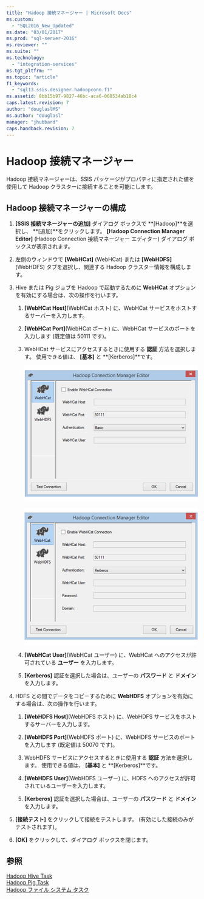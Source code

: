 ```yaml
---
title: "Hadoop 接続マネージャー | Microsoft Docs"
ms.custom: 
  - "SQL2016_New_Updated"
ms.date: "03/01/2017"
ms.prod: "sql-server-2016"
ms.reviewer: ""
ms.suite: ""
ms.technology: 
  - "integration-services"
ms.tgt_pltfrm: ""
ms.topic: "article"
f1_keywords: 
  - "sql13.ssis.designer.hadoopconn.f1"
ms.assetid: 8bb15b97-9827-46bc-aca6-068534ab18c4
caps.latest.revision: 7
author: "douglaslMS"
ms.author: "douglasl"
manager: "jhubbard"
caps.handback.revision: 7
---
```

# Hadoop 接続マネージャー
  Hadoop 接続マネージャーは、SSIS パッケージがプロパティに指定された値を使用して Hadoop クラスターに接続することを可能にします。  
  
## Hadoop 接続マネージャーの構成  
  
1.  **[SSIS 接続マネージャーの追加]** ダイアログ ボックスで **[Hadoop]**を選択し、 **[追加]**をクリックします。 **[Hadoop Connection Manager Editor]** (Hadoop Connection 接続マネージャー エディター) ダイアログ ボックスが表示されます。  
  
2.  左側のウィンドウで **[WebHCat]** (WebHCat) または **[WebHDFS]** (WebHDFS) タブを選択し、関連する Hadoop クラスター情報を構成します。  
  
3.  Hive または Pig ジョブを Hadoop で起動するために **WebHCat** オプションを有効にする場合は、次の操作を行います。  
  
    1.  **[WebHCat Host]**(WebHCat ホスト) に、WebHCat サービスをホストするサーバーを入力します。  
  
    2.  **[WebHCat Port]**(WebHCat ポート) に、WebHCat サービスのポートを入力します (既定値は 50111 です)。  
  
    3.  WebHCat サービスにアクセスするときに使用する **認証** 方法を選択します。 使用できる値は、 **[基本]** と **[Kerberos]**です。  
  
         ![Hadoop connection manager editor with basic authentication](../../integration-services/connection-manager/media/hadoop-cm-basic.png "Hadoop connection manager editor with basic authentication")  
  
         ![Hadoop connection manager editor with Kerberos authentication](../../integration-services/connection-manager/media/hadoop-cm-kerberos.png "Hadoop connection manager editor with Kerberos authentication")  
  
    4.  **[WebHCat User]**(WebHCat ユーザー) に、WebHCat へのアクセスが許可されている **ユーザー** を入力します。  
  
    5.  **[Kerberos]** 認証を選択した場合は、ユーザーの **パスワード** と **ドメイン**を入力します。  
  
4.  HDFS との間でデータをコピーするために **WebHDFS** オプションを有効にする場合は、次の操作を行います。  
  
    1.  **[WebHDFS Host]**(WebHDFS ホスト) に、WebHDFS サービスをホストするサーバーを入力します。  
  
    2.  **[WebHDFS Port]**(WebHDFS ポート) に、WebHDFS サービスのポートを入力します (既定値は 50070 です)。  
  
    3.  WebHDFS サービスにアクセスするときに使用する **認証** 方法を選択します。 使用できる値は、 **[基本]** と **[Kerberos]**です。  
  
    4.  **[WebHDFS User]**(WebHDFS ユーザー) に、HDFS へのアクセスが許可されているユーザーを入力します。  
  
    5.  **[Kerberos]** 認証を選択した場合は、ユーザーの **パスワード** と **ドメイン**を入力します。  
  
5.  **[接続テスト]** をクリックして接続をテストします。 (有効にした接続のみがテストされます)。  
  
6.  **[OK]** をクリックして、ダイアログ ボックスを閉じます。  
  
## 参照  
 [Hadoop Hive Task](../../integration-services/control-flow/hadoop-hive-task.md)   
 [Hadoop Pig Task](../../integration-services/control-flow/hadoop-pig-task.md)   
 [Hadoop ファイル システム タスク](../../integration-services/control-flow/hadoop-file-system-task.md)  
  
  